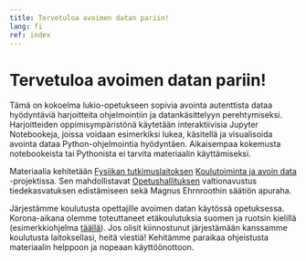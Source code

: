```yaml
---
title: Tervetuloa avoimen datan pariin!
lang: fi
ref: index
---
```


# Tervetuloa avoimen datan pariin!

Tämä on kokoelma lukio-opetukseen sopivia avointa autenttista dataa hyödyntäviä harjoitteita ohjelmointiin ja datankäsittelyyn perehtymiseksi.
Harjoitteiden oppimisympäristönä käytetään interaktiivisia Jupyter Notebookeja, joissa voidaan esimerkiksi lukea, käsitellä ja visualisoida avointa dataa Python-ohjelmointia hyödyntäen. Aikaisempaa kokemusta notebookeista tai Pythonista ei tarvita materiaalin käyttämiseksi.

Materiaalia kehitetään [Fysiikan tutkimuslaitoksen](https://www.hip.fi) [Koulutoiminta ja avoin data](https://www.hip.fi/research/education-and-open-data/) -projektissa. Sen mahdollistavat [Opetushallituksen](https://www.oph.fi/) valtionavustus tiedekasvatuksen edistämiseen sekä Magnus Ehrnroothin säätiön apuraha.

Järjestämme koulutusta opettajille avoimen datan käytössä opetuksessa. Korona-aikana olemme toteuttaneet etäkoulutuksia suomen ja ruotsin kielillä (esimerkkiohjelma [täällä](https://indico.cern.ch/event/1083137/)). Jos olisit kiinnostunut järjestämään kanssamme koulutusta laitoksellasi, heitä viestiä! Kehitämme paraikaa ohjeistusta materiaalin helppoon ja nopeaan käyttöönottoon.
